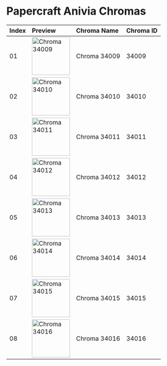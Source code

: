 # Papercraft Anivia Chromas

| Index | Preview | Chroma Name | Chroma ID |
|:---|:---|:---|:---|
| 01 | <img src='https://raw.communitydragon.org/latest/plugins/rcp-be-lol-game-data/global/default/v1/champion-chroma-images/34/34009.png' alt='Chroma 34009' width='100'> | Chroma 34009 | 34009 |
| 02 | <img src='https://raw.communitydragon.org/latest/plugins/rcp-be-lol-game-data/global/default/v1/champion-chroma-images/34/34010.png' alt='Chroma 34010' width='100'> | Chroma 34010 | 34010 |
| 03 | <img src='https://raw.communitydragon.org/latest/plugins/rcp-be-lol-game-data/global/default/v1/champion-chroma-images/34/34011.png' alt='Chroma 34011' width='100'> | Chroma 34011 | 34011 |
| 04 | <img src='https://raw.communitydragon.org/latest/plugins/rcp-be-lol-game-data/global/default/v1/champion-chroma-images/34/34012.png' alt='Chroma 34012' width='100'> | Chroma 34012 | 34012 |
| 05 | <img src='https://raw.communitydragon.org/latest/plugins/rcp-be-lol-game-data/global/default/v1/champion-chroma-images/34/34013.png' alt='Chroma 34013' width='100'> | Chroma 34013 | 34013 |
| 06 | <img src='https://raw.communitydragon.org/latest/plugins/rcp-be-lol-game-data/global/default/v1/champion-chroma-images/34/34014.png' alt='Chroma 34014' width='100'> | Chroma 34014 | 34014 |
| 07 | <img src='https://raw.communitydragon.org/latest/plugins/rcp-be-lol-game-data/global/default/v1/champion-chroma-images/34/34015.png' alt='Chroma 34015' width='100'> | Chroma 34015 | 34015 |
| 08 | <img src='https://raw.communitydragon.org/latest/plugins/rcp-be-lol-game-data/global/default/v1/champion-chroma-images/34/34016.png' alt='Chroma 34016' width='100'> | Chroma 34016 | 34016 |
